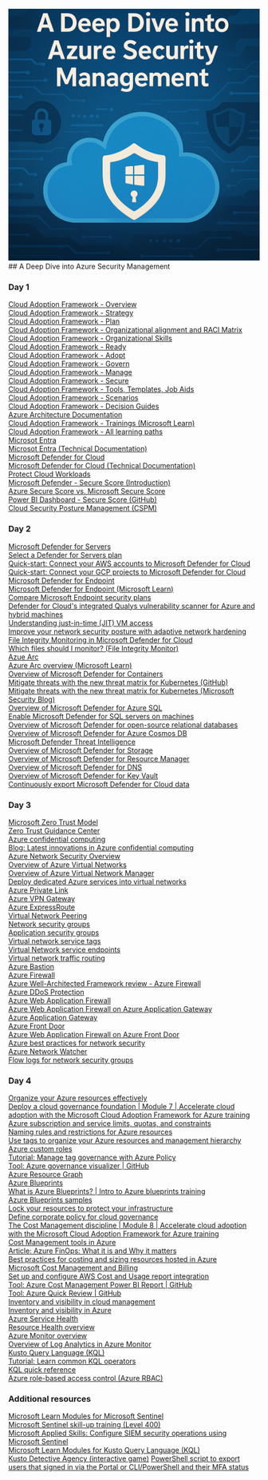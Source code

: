 ![A Deep Dive into Azure Security Management](Pic/ADeepDiveintoAzureSecurityManagement.png)## A Deep Dive into Azure Security Management
### Day 1
[Cloud Adoption Framework - Overview](https://docs.microsoft.com/azure/cloud-adoption-framework/overview?WT.mc_id=AZ-MVP-5002880)\
[Cloud Adoption Framework - Strategy](https://docs.microsoft.com/azure/cloud-adoption-framework/strategy?WT.mc_id=AZ-MVP-5002880)\
[Cloud Adoption Framework - Plan](https://learn.microsoft.com/azure/cloud-adoption-framework/plan?WT.mc_id=AZ-MVP-5002880)\
[Cloud Adoption Framework - Organizational alignment and RACI Matrix](https://learn.microsoft.com/azure/cloud-adoption-framework/organize/raci-alignment?WT.mc_id=AZ-MVP-5002880)\
[Cloud Adoption Framework - Organizational Skills](https://learn.microsoft.com/azure/cloud-adoption-framework/plan/adapt-roles-skills-processes?WT.mc_id=AZ-MVP-5002880)\
[Cloud Adoption Framework - Ready](https://learn.microsoft.com/azure/cloud-adoption-framework/ready?WT.mc_id=AZ-MVP-5002880)\
[Cloud Adoption Framework - Adopt](https://learn.microsoft.com/azure/cloud-adoption-framework/adopt?WT.mc_id=AZ-MVP-5002880)\
[Cloud Adoption Framework - Govern](https://learn.microsoft.com/azure/cloud-adoption-framework/govern?WT.mc_id=AZ-MVP-5002880)\
[Cloud Adoption Framework - Manage](https://learn.microsoft.com/azure/cloud-adoption-framework/manage?WT.mc_id=AZ-MVP-5002880)\
[Cloud Adoption Framework - Secure](https://learn.microsoft.com/azure/cloud-adoption-framework/secure?WT.mc_id=AZ-MVP-5002880)\
[Cloud Adoption Framework - Tools, Templates, Job Aids](https://learn.microsoft.com/azure/cloud-adoption-framework/resources/tools-templates?WT.mc_id=AZ-MVP-5002880)\
[Cloud Adoption Framework - Scenarios](https://docs.microsoft.com/azure/\cloud-adoption-framework/scenarios?WT.mc_id=AZ-MVP-5002880)\
[Cloud Adoption Framework - Decision Guides](https://learn.microsoft.com/azure/cloud-adoption-framework/decision-guides?WT.mc_id=AZ-MVP-5002880)\
[Azure Architecture Documentation](https://learn.microsoft.com/azure/architecture?WT.mc_id=AZ-MVP-5002880)\
[Cloud Adoption Framework - Trainings (Microsoft Learn)](https://learn.microsoft.com/training/modules/microsoft-cloud-adoption-framework-for-azure?WT.mc_id=AZ-MVP-5002880)\
[Cloud Adoption Framework - All learning paths](https://learn.microsoft.com/training/paths/cloud-adoption-framework?WT.mc_id=AZ-MVP-5002880)\
[Microsot Entra](https://www.microsoft.com/security/business/microsoft-entra?WT.mc_id=AZ-MVP-5002880)\
[Microsot Entra (Technical Documentation)](https://learn.microsoft.com/entra?WT.mc_id=AZ-MVP-5002880)\
[Microsoft Defender for Cloud](https://www.microsoft.com/security/business/cloud-security/microsoft-defender-cloud?WT.mc_id=AZ-MVP-5002880)\
[Microsoft Defender for Cloud (Technical Documentation)](https://learn.microsoft.com/azure/defender-for-cloud/defender-for-cloud-introduction?WT.mc_id=AZ-MVP-5002880)\
[Protect Cloud Workloads](https://learn.microsoft.com/azure/defender-for-cloud/defender-for-cloud-introduction?WT.mc_id=AZ-MVP-5002880#protect-cloud-workloads)\
[Microsoft Defender - Secure Score (Introduction)](https://learn.microsoft.com/azure/defender-for-cloud/secure-score-security-controls?WT.mc_id=AZ-MVP-5002880#introduction-to-secure-score)\
[Azure Secure Score vs. Microsoft Secure Score](https://techcommunity.microsoft.com/t5/microsoft-defender-for-cloud/azure-secure-score-vs-microsoft-secure-score/ba-p/2459684?WT.mc_id=AZ-MVP-5002880)\
[Power BI Dashboard - Secure Score (GitHub)](https://github.com/Azure/Azure-Security-Center/tree/master/Secure%20Score?WT.mc_id=AZ-MVP-5002880)\
[Cloud Security Posture Management (CSPM)](https://learn.microsoft.com/azure/defender-for-cloud/concept-cloud-security-posture-management?WT.mc_id=AZ-MVP-5002880)

### Day 2
[Microsoft Defender for Servers](https://learn.microsoft.com/azure/defender-for-cloud/plan-defender-for-servers-select-plan?WT.mc_id=AZ-MVP-5002880)\
[Select a Defender for Servers plan](https://learn.microsoft.com/azure/defender-for-cloud/plan-defender-for-servers-select-plan?WT.mc_id=AZ-MVP-5002880)\
[Quick-start: Connect your AWS accounts to Microsoft Defender for Cloud](https://learn.microsoft.com/azure/defender-for-cloud/quickstart-onboard-aws?WT.mc_id=AZ-MVP-5002880?pivots=env-settings)\
[Quick-start: Connect your GCP projects to Microsoft Defender for Cloud](https://learn.microsoft.com/azure/defender-for-cloud/quickstart-onboard-gcp?WT.mc_id=AZ-MVP-5002880?pivots=env-settings)\
[Microsoft Defender for Endpoint](https://www.microsoft.com/security/business/endpoint-security/microsoft-defender-endpoint?WT.mc_id=AZ-MVP-5002880)\
[Microsoft Defender for Endpoint (Microsoft Learn)](https://learn.microsoft.com/microsoft-365/security/defender-endpoint/microsoft-defender-endpoint?WT.mc_id=AZ-MVP-5002880)\
[Compare Microsoft Endpoint security plans](https://learn.microsoft.com/microsoft-365/security/defender-endpoint/defender-endpoint-plan-1-2?WT.mc_id=AZ-MVP-5002880#compare-microsoft-endpoint-security-plans-1)\
[Defender for Cloud's integrated Qualys vulnerability scanner for Azure and hybrid machines](https://learn.microsoft.com/azure/defender-for-cloud/deploy-vulnerability-assessment-vm?WT.mc_id=AZ-MVP-5002880)\
[Understanding just-in-time (JIT) VM access](https://learn.microsoft.com/azure/defender-for-cloud/just-in-time-access-overview?WT.mc_id=AZ-MVP-5002880?tabs=defender-for-container-arch-aks)\
[Improve your network security posture with adaptive network hardening](https://learn.microsoft.com/azure/defender-for-cloud/adaptive-network-hardening?WT.mc_id=AZ-MVP-5002880)\
[File Integrity Monitoring in Microsoft Defender for Cloud](https://learn.microsoft.com/azure/defender-for-cloud/file-integrity-monitoring-overview?WT.mc_id=AZ-MVP-5002880)\
[Which files should I monitor? (File Integrity Monitor)](https://learn.microsoft.com/azure/defender-for-cloud/file-integrity-monitoring-overview?WT.mc_id=AZ-MVP-5002880#which-files-should-i-monitor)\
[Azue Arc](https://azure.microsoft.com/products/azure-arc?WT.mc_id=AZ-MVP-5002880)\
[Azure Arc overview (Microsoft Learn)](https://learn.microsoft.com/azure/azure-arc/overview?WT.mc_id=AZ-MVP-5002880)\
[Overview of Microsoft Defender for Containers](https://learn.microsoft.com/azure/defender-for-cloud/defender-for-containers-introduction?WT.mc_id=AZ-MVP-5002880)\
[Mitigate threats with the new threat matrix for Kubernetes (GitHub)](https://microsoft.github.io/Threat-Matrix-for-Kubernetes?WT.mc_id=AZ-MVP-5002880)\
[Mitigate threats with the new threat matrix for Kubernetes (Microsoft Security Blog)](https://www.microsoft.com/security/blog/2022/12/07/mitigate-threats-with-the-new-threat-matrix-for-kubernetes?WT.mc_id=AZ-MVP-5002880)\
[Overview of Microsoft Defender for Azure SQL](https://learn.microsoft.com/azure/defender-for-cloud/defender-for-sql-introduction?WT.mc_id=AZ-MVP-5002880)\
[Enable Microsoft Defender for SQL servers on machines](https://learn.microsoft.com/azure/defender-for-cloud/defender-for-sql-usage?WT.mc_id=AZ-MVP-5002880)\
[Overview of Microsoft Defender for open-source relational databases](https://learn.microsoft.com/azure/defender-for-cloud/defender-for-databases-introduction?WT.mc_id=AZ-MVP-5002880)\
[Overview of Microsoft Defender for Azure Cosmos DB](https://learn.microsoft.com/azure/defender-for-cloud/concept-defender-for-cosmos?WT.mc_id=AZ-MVP-5002880)\
[Microsoft Defender Threat Intelligence](https://www.microsoft.com/security/business/siem-and-xdr/microsoft-defender-threat-intelligence?WT.mc_id=AZ-MVP-5002880)\
[Overview of Microsoft Defender for Storage](https://learn.microsoft.com/azure/defender-for-cloud/defender-for-storage-introduction?WT.mc_id=AZ-MVP-5002880)\
[Overview of Microsoft Defender for Resource Manager](https://learn.microsoft.com/azure/defender-for-cloud/defender-for-resource-manager-introduction?WT.mc_id=AZ-MVP-5002880)\
[Overview of Microsoft Defender for DNS](https://learn.microsoft.com/azure/defender-for-cloud/defender-for-dns-introduction?WT.mc_id=AZ-MVP-5002880)\
[Overview of Microsoft Defender for Key Vault](https://learn.microsoft.com/azure/defender-for-cloud/defender-for-key-vault-introduction?WT.mc_id=AZ-MVP-5002880)\
[Continuously export Microsoft Defender for Cloud data](https://learn.microsoft.com/azure/defender-for-cloud/continuous-export?WT.mc_id=AZ-MVP-5002880?tabs=azure-portal)

### Day 3
[Microsoft Zero Trust Model](https://www.microsoft.com/security/business/zero-trust?WT.mc_id=AZ-MVP-5002880)\
[Zero Trust Guidance Center](https://learn.microsoft.com/security/zero-trust/zero-trust-overview?WT.mc_id=AZ-MVP-5002880)\
[Azure confidential computing](https://learn.microsoft.com/azure/confidential-computing?WT.mc_id=AZ-MVP-5002880)\
[Blog: Latest innovations in Azure confidential computing](https://techcommunity.microsoft.com/t5/azure-confidential-computing/latest-innovations-in-azure-confidential-computing/ba-p/3573389?WT.mc_id=AZ-MVP-5002880)\
[Azure Network Security Overview](https://learn.microsoft.com/azure/security/fundamentals/network-overview)\
[Overview of Azure Virtual Networks](https://learn.microsoft.com/azure/virtual-network/virtual-networks-overview?WT.mc_id=AZ-MVP-5002880)\
[Overview of Azure Virtual Network Manager](https://learn.microsoft.com/azure/virtual-network-manager/overview?WT.mc_id=AZ-MVP-5002880)\
[Deploy dedicated Azure services into virtual networks](https://learn.microsoft.com/azure/virtual-network/virtual-network-for-azure-services?WT.mc_id=AZ-MVP-5002880)\
[Azure Private Link](https://learn.microsoft.com/azure/private-link/private-link-overview?WT.mc_id=AZ-MVP-5002880)\
[Azure VPN Gateway](https://learn.microsoft.com/azure/vpn-gateway/vpn-gateway-about-vpngateways?WT.mc_id=AZ-MVP-5002880)\
[Azure ExpressRoute](https://learn.microsoft.com/azure/expressroute/expressroute-introduction?WT.mc_id=AZ-MVP-5002880)\
[Virtual Network Peering](https://learn.microsoft.com/azure/virtual-network/virtual-network-peering-overview?WT.mc_id=AZ-MVP-5002880)\
[Network security groups](https://learn.microsoft.com/azure/virtual-network/network-security-groups-overview?WT.mc_id=AZ-MVP-5002880)\
[Application security groups](https://learn.microsoft.com/azure/virtual-network/application-security-groups?WT.mc_id=AZ-MVP-5002880)\
[Virtual network service tags](https://learn.microsoft.com/azure/virtual-network/service-tags-overview?WT.mc_id=AZ-MVP-5002880)\
[Virtual Network service endpoints](https://learn.microsoft.com/azure/virtual-network/virtual-network-service-endpoints-overview?WT.mc_id=AZ-MVP-5002880)\
[Virtual network traffic routing](https://learn.microsoft.com/azure/virtual-network/virtual-networks-udr-overview?WT.mc_id=AZ-MVP-5002880)\
[Azure Bastion](https://learn.microsoft.com/azure/bastion/bastion-overview?WT.mc_id=AZ-MVP-5002880)\
[Azure Firewall](https://learn.microsoft.com/azure/firewall/overview?WT.mc_id=AZ-MVP-5002880)\
[Azure Well-Architected Framework review - Azure Firewall](https://learn.microsoft.com/azure/architecture/framework/services/networking/azure-firewall?WT.mc_id=AZ-MVP-5002880)\
[Azure DDoS Protection](https://learn.microsoft.com/azure/ddos-protection/ddos-protection-overview?WT.mc_id=AZ-MVP-5002880)\
[Azure Web Application Firewall](https://learn.microsoft.com/azure/web-application-firewall/overview?WT.mc_id=AZ-MVP-5002880)\
[Azure Web Application Firewall on Azure Application Gateway](https://learn.microsoft.com/azure/web-application-firewall/ag/ag-overview?WT.mc_id=AZ-MVP-5002880)\
[Azure Application Gateway](https://learn.microsoft.com/azure/application-gateway/overview?WT.mc_id=AZ-MVP-5002880)\
[Azure Front Door](https://learn.microsoft.com/azure/frontdoor/front-door-overview?WT.mc_id=AZ-MVP-5002880)\
[Azure Web Application Firewall on Azure Front Door](https://learn.microsoft.com/azure/web-application-firewall/afds/afds-overview?WT.mc_id=AZ-MVP-5002880)\
[Azure best practices for network security](https://learn.microsoft.com/azure/security/fundamentals/network-best-practices?WT.mc_id=AZ-MVP-5002880)\
[Azure Network Watcher](https://learn.microsoft.com/azure/network-watcher/network-watcher-monitoring-overview)\
[Flow logs for network security groups](https://learn.microsoft.com/azure/network-watcher/network-watcher-nsg-flow-logging-overview?WT.mc_id=AZ-MVP-5002880)

### Day 4
[Organize your Azure resources effectively](https://learn.microsoft.com/azure/cloud-adoption-framework/ready/azure-setup-guide/organize-resources?WT.mc_id=AZ-MVP-5002880)\
[Deploy a cloud governance foundation | Module 7 | Accelerate cloud adoption with the Microsoft Cloud Adoption Framework for Azure training](https://learn.microsoft.com/training/modules/cloud-adoption-framework-govern/7-deploy-governance-foundation?WT.mc_id=AZ-MVP-5002880)\
[Azure subscription and service limits, quotas, and constraints](https://learn.microsoft.com/azure/azure-resource-manager/management/azure-subscription-service-limits?WT.mc_id=AZ-MVP-5002880)\
[Naming rules and restrictions for Azure resources](https://learn.microsoft.com/azure/azure-resource-manager/management/resource-name-rules?WT.mc_id=AZ-MVP-5002880)\
[Use tags to organize your Azure resources and management hierarchy](https://learn.microsoft.com/azure/azure-resource-manager/management/tag-resources?WT.mc_id=AZ-MVP-5002880)\
[Azure custom roles](https://learn.microsoft.com/azure/role-based-access-control/custom-roles?WT.mc_id=AZ-MVP-5002880)\
[Tutorial: Manage tag governance with Azure Policy](https://docs.microsoft.com/azure/governance/policy/tutorials/govern-tags?WT.mc_id=AZ-MVP-5002880)\
[Tool: Azure governance visualizer | GitHub](https://github.com/JulianHayward/Azure-MG-Sub-Governance-Reporting?WT.mc_id=AZ-MVP-5002880)\
[Azure Resource Graph](https://learn.microsoft.com/azure/governance/resource-graph/overview?WT.mc_id=AZ-MVP-5002880)\
[Azure Blueprints](https://learn.microsoft.com/azure/governance/blueprints/overview?WT.mc_id=AZ-MVP-5002880)\
[What is Azure Blueprints? | Intro to Azure blueprints training](https://learn.microsoft.com/training/modules/intro-to-azure-blueprints/2-what-is-azure-blueprints?WT.mc_id=AZ-MVP-5002880)\
[Azure Blueprints samples](https://learn.microsoft.com/azure/governance/blueprints/samples?WT.mc_id=AZ-MVP-5002880)\
[Lock your resources to protect your infrastructure](https://learn.microsoft.com/azure/azure-resource-manager/management/lock-resources?WT.mc_id=AZ-MVP-5002880)\
[Define corporate policy for cloud governance](https://learn.microsoft.com/azure/cloud-adoption-framework/govern/policy-compliance/policy-definition?WT.mc_id=AZ-MVP-5002880)\
[The Cost Management discipline | Module 8 | Accelerate cloud adoption with the Microsoft Cloud Adoption Framework for Azure training](https://learn.microsoft.com/training/modules/cloud-adoption-framework-govern/8-mature-cost-management?WT.mc_id=AZ-MVP-5002880)\
[Cost Management tools in Azure](https://learn.microsoft.com/azure/cloud-adoption-framework/govern/cost-management/toolchain?WT.mc_id=AZ-MVP-5002880)\
[Article: Azure FinOps: What it is and Why it matters](https://www.ituziast.com/index.php/2023/02/20/azure-finops-what-it-is-and-why-it-matters)\
[Best practices for costing and sizing resources hosted in Azure](https://learn.microsoft.com/azure/cloud-adoption-framework/govern/cost-management/best-practices?WT.mc_id=AZ-MVP-5002880)\
[Microsoft Cost Management and Billing](https://learn.microsoft.com/azure/cost-management-billing/cost-management-billing-overview?WT.mc_id=AZ-MVP-5002880)\
[Set up and configure AWS Cost and Usage report integration](https://learn.microsoft.com/azure/cost-management-billing/costs/aws-integration-set-up-configure?WT.mc_id=AZ-MVP-5002880)\
[Tool: Azure Cost Management Power BI Report | GitHub](https://github.com/chris-bowman/Azure-Cost-Reporting?WT.mc_id=AZ-MVP-5002880)\
[Tool: Azure Quick Review | GitHub](https://github.com/cmendible/azqr?WT.mc_id=AZ-MVP-5002880)\
[Inventory and visibility in cloud management](https://learn.microsoft.com/azure/cloud-adoption-framework/manage/considerations/inventory?WT.mc_id=AZ-MVP-5002880)\
[Inventory and visibility in Azure](https://learn.microsoft.com/azure/cloud-adoption-framework/manage/azure-management-guide/inventory?WT.mc_id=AZ-MVP-5002880)\
[Azure Service Health](https://learn.microsoft.com/azure/service-health/service-health-portal-update?WT.mc_id=AZ-MVP-5002880)\
[Resource Health overview](https://learn.microsoft.com/azure/service-health/resource-health-overview?WT.mc_id=AZ-MVP-5002880)\
[Azure Monitor overview](https://learn.microsoft.com/azure/azure-monitor/overview?WT.mc_id=AZ-MVP-5002880)\
[Overview of Log Analytics in Azure Monitor](https://learn.microsoft.com/azure/azure-monitor/logs/log-analytics-overview?WT.mc_id=AZ-MVP-5002880)\
[Kusto Query Language (KQL)](https://learn.microsoft.com/azure/data-explorer/kusto/query?WT.mc_id=AZ-MVP-5002880)\
[Tutorial: Learn common KQL operators](https://learn.microsoft.com/azure/data-explorer/kusto/query/tutorials/learn-common-operators?WT.mc_id=AZ-MVP-5002880)\
[KQL quick reference](https://learn.microsoft.com/azure/data-explorer/kql-quick-reference?WT.mc_id=AZ-MVP-5002880)\
[Azure role-based access control (Azure RBAC)](https://learn.microsoft.com/azure/role-based-access-control/overview?WT.mc_id=AZ-MVP-5002880)

### Additional resources
[Microsoft Learn Modules for Microsoft Sentinel](https://learn.microsoft.com/training/browse/?expanded=azure&products=microsoft-sentinel&WT.mc_id=AZ-MVP-5002880)\
[Microsoft Sentinel skill-up training (Level 400)](https://learn.microsoft.com/en-us/azure/sentinel/skill-up-resources?WT.mc_id=AZ-MVP-5002880)\
[Microsoft Applied Skills: Configure SIEM security operations using Microsoft Sentinel](https://learn.microsoft.com/en-us/credentials/applied-skills/configure-siem-security-operations-using-microsoft-sentinel?WT.mc_id=AZ-MVP-5002880)\
[Microsoft Learn Modules for Kusto Query Language (KQL)](https://learn.microsoft.com/en-us/training/browse/?expanded=azure&terms=kusto+query+language&WT.mc_id=AZ-MVP-5002880)\
[Kusto Detective Agency (interactive game)](https://detective.kusto.io/)
[PowerShell script to export users that signed in via the Portal or CLI/PowerShell and their MFA status](https://azuread.github.io/MSIdentityTools/commands/Export-MsIdAzureMfaReport?WT.mc_id=AZ-MVP-5002880)
